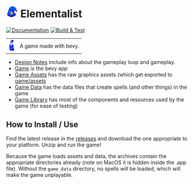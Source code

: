 # ![game icon](./game_assets/Icon/F0.png) Elementalist

[![Documentation](https://github.com/nwesterhausen/elementalist/actions/workflows/docs.yml/badge.svg)](https://nwesterhausen.github.io/elementalist/)
[![Build & Test](https://github.com/nwesterhausen/elementalist/actions/workflows/rust.yml/badge.svg)](https://github.com/nwesterhausen/elementalist/actions/workflows/rust.yml)

|                                                  |                        |
| ------------------------------------------------ | ---------------------- |
| ![wizard](<./game_assets/Elementalist 2/F0.png>) | A game made with bevy. |

- [Design Notes](./design_notes) include info about the gameplay loop and gameplay.
- [Game](./game) is the bevy app
- [Game Assets](./game_assets) has the raw graphics assets (which get exported to [game/assets](./game/assets/)
- [Game Data](./game_data) has the data files that create spells (and other things) in the game
- [Game Library](./game_library) has most of the components and resources used by the game (for ease of testing)

## How to Install / Use

Find the latest release in the [releases](https://github.com/nwesterhausen/elementalist/releases) and download the one appropriate to your platform. Unzip and run the game!

Because the game loads assets and data, the archives contain the appropriate directories already (note on MacOS it is hidden inside the .app file). Without the `game_data`
directory, no spells will be loaded, which will make the game unplayable.
